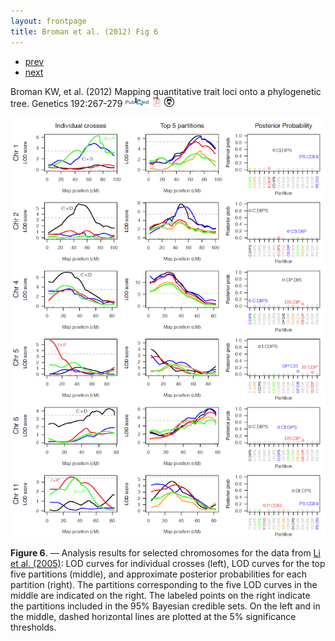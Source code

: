 ```yaml
---
layout: frontpage
title: Broman et al. (2012) Fig 6
---
```


<div class="navbar">
  <div class="navbar-inner">
      <ul class="nav">
          <li><a href="phyloqtl_fig2.html">prev</a></li>
          <li><a href="rigenome_fig2.html">next</a></li>
      </ul>
  </div>
</div>

Broman KW, et al.
(2012)  Mapping quantitative trait loci
onto a phylogenetic tree.  Genetics 192:267-279
[![PubMed](../pubmed-icon.png)](http://www.ncbi.nlm.nih.gov/pubmed/22745229)
[![pdf (1.9M)](../pdf-icon.png)](http://www.biostat.wisc.edu/~kbroman/publications/phyloqtl.pdf)
[![source on github](../github-icon.png)](https://github.com/kbroman/phyloQTLpaper)

![Broman et al. (2012) Fig 6](../../assets/bigpubpics/phyloqtl_fig6_lg.png)

**Figure 6**. &mdash; Analysis results for selected chromosomes for the data
from [Li et al. (2005)](http://www.ncbi.nlm.nih.gov/pubmed/15654110): LOD curves for individual crosses (left), LOD
curves for the top five partitions (middle), and approximate
posterior probabilities for each partition (right). The partitions
corresponding to the five LOD curves in the middle are indicated on
the right. The labeled points on the right indicate the partitions
included in the 95% Bayesian credible sets. On the left and in the
middle, dashed horizontal lines are plotted at the 5% significance
thresholds.

